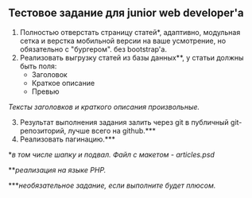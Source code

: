 ## Тестовое задание для junior web developer'а
1) Полностью отверстать страницу статей*, адаптивно, модульная сетка и верстка мобильной версии на ваше усмотрение, но обязательно с "бургером". без bootstrap'а.
2) Реализовать выгрузку статей из базы данных**, у статьи должны быть поля:
	* Заголовок
	* Краткое описание
	* Превью

*Тексты заголовков и краткого описания произвольные.* 

3) Результат выполнения задания залить через git в публичный git-репозиторий, лучше всего на github.***
4) Реализовать пагинацию.***

**в том числе шапку и подвал. Файл с макетом - articles.psd*

***реализация на языке PHP.*

****необязательное задание, если выполните будет плюсом.*
